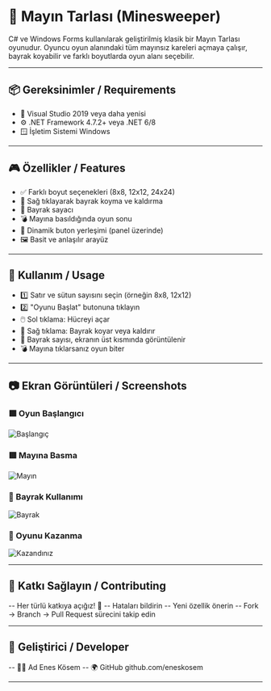 # 🧨 Mayın Tarlası (Minesweeper)

C# ve Windows Forms kullanılarak geliştirilmiş klasik bir Mayın Tarlası oyunudur. Oyuncu oyun alanındaki tüm mayınsız kareleri açmaya çalışır, bayrak koyabilir ve farklı boyutlarda oyun alanı seçebilir.

---

## 📦 Gereksinimler / Requirements

- 🧰 Visual Studio	2019 veya daha yenisi
- ⚙️ .NET Framework	4.7.2+ veya .NET 6/8
- 🪟 İşletim Sistemi	Windows
  
---

## 🎮 Özellikler / Features

- ✅ Farklı boyut seçenekleri (8x8, 12x12, 24x24)
- 🚩 Sağ tıklayarak bayrak koyma ve kaldırma
- 🔢 Bayrak sayacı
- 💣 Mayına basıldığında oyun sonu
- 📐 Dinamik buton yerleşimi (panel üzerinde)
- 🖼️ Basit ve anlaşılır arayüz

---

## 🧭 Kullanım / Usage

- 1️⃣ Satır ve sütun sayısını seçin (örneğin 8x8, 12x12)
- 2️⃣ "Oyunu Başlat" butonuna tıklayın
- 🖱️ Sol tıklama: Hücreyi açar
- 🚩 Sağ tıklama: Bayrak koyar veya kaldırır
- 🔢 Bayrak sayısı, ekranın üst kısmında görüntülenir
- 💣 Mayına tıklarsanız oyun biter

---

## 📷 Ekran Görüntüleri / Screenshots

### 🟩 Oyun Başlangıcı
![Başlangıç](screenshots/1.png)
### 🟥 Mayına Basma
![Mayın](screenshots/2.png)
### 🚩 Bayrak Kullanımı
![Bayrak](screenshots/3.png)
### 🎉 Oyunu Kazanma
![Kazandınız](screenshots/4.png)

---

## 🤝 Katkı Sağlayın / Contributing

-- Her türlü katkıya açığız! 🙌
-- Hataları bildirin
-- Yeni özellik önerin
-- Fork → Branch → Pull Request sürecini takip edin

---

## 👤 Geliştirici / Developer

-- 👨‍💻 Ad	Enes Kösem
-- 🌍 GitHub	github.com/eneskosem

---
